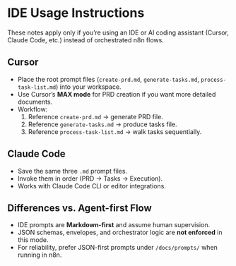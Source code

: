 # IDE Usage Instructions

These notes apply only if you’re using an IDE or AI coding assistant (Cursor, Claude Code, etc.) instead of orchestrated n8n flows.

## Cursor

- Place the root prompt files (`create-prd.md`, `generate-tasks.md`, `process-task-list.md`) into your workspace.  
- Use Cursor’s **MAX mode** for PRD creation if you want more detailed documents.  
- Workflow:  
  1. Reference `create-prd.md` → generate PRD file.  
  2. Reference `generate-tasks.md` → produce tasks file.  
  3. Reference `process-task-list.md` → walk tasks sequentially.  

## Claude Code

- Save the same three `.md` prompt files.  
- Invoke them in order (PRD → Tasks → Execution).  
- Works with Claude Code CLI or editor integrations.

## Differences vs. Agent-first Flow

- IDE prompts are **Markdown-first** and assume human supervision.  
- JSON schemas, envelopes, and orchestrator logic are **not enforced** in this mode.  
- For reliability, prefer JSON-first prompts under `/docs/prompts/` when running in n8n.
